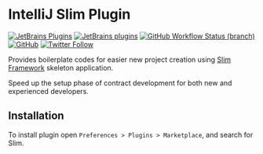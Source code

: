 # IntelliJ Slim Plugin

[![JetBrains Plugins](https://img.shields.io/jetbrains/plugin/v/18751-slim)](https://plugins.jetbrains.com/plugin/18751-slim)
[![JetBrains plugins](https://img.shields.io/jetbrains/plugin/d/18751-slim)](https://plugins.jetbrains.com/plugin/18751-slim/versions)
[![GitHub Workflow Status (branch)](https://img.shields.io/github/workflow/status/nekofar/intellij-slim/Build/master)](https://github.com/nekofar/intellij-slim/actions/workflows/build.yml)
[![GitHub](https://img.shields.io/github/license/nekofar/intellij-slim)](https://github.com/nekofar/intellij-slim/blob/master/LICENSE)
[![Twitter Follow](https://img.shields.io/twitter/follow/nekofar?style=flat)](https://twitter.com/nekofar)

<!-- Plugin description -->
Provides boilerplate codes for easier new project creation using [Slim Framework](http://www.slimframework.com/) skeleton application.

Speed up the setup phase of contract development for both new and experienced developers.
<!-- Plugin description end -->

## Installation

To install plugin open `Preferences > Plugins > Marketplace`, and search for Slim.